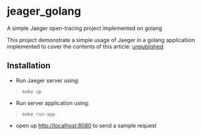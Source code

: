 # jeager_golang
A simple Jaeger open-tracing project implemented on golang

This project demonstrate a simple usage of Jaeger in a golang applicatiion implemented to cover the contents of this article: [unpublished](). 

## Installation


- Run Jaeger server using:    

>    `make up`    

- Run server application using:    

>    `make run-app`    

- open up [http://localhost:8080](http://localhost:8080) to send a sample request
